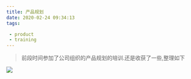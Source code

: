 ```yaml
---
title: 产品规划
date: 2020-02-24 09:34:13
tags:

 - product
 - training
---
```


>前段时间参加了公司组织的产品规划的培训.还是收获了一些,整理如下

![](https://chengchaosite.oss-cn-hangzhou.aliyuncs.com/resource-container/image/product-planning.png)